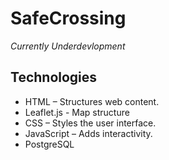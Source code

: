 # SafeCrossing

*Currently Underdevlopment*

## Technologies

* HTML – Structures web content.
* Leaflet.js - Map structure 
* CSS – Styles the user interface.
* JavaScript – Adds interactivity.
* PostgreSQL



